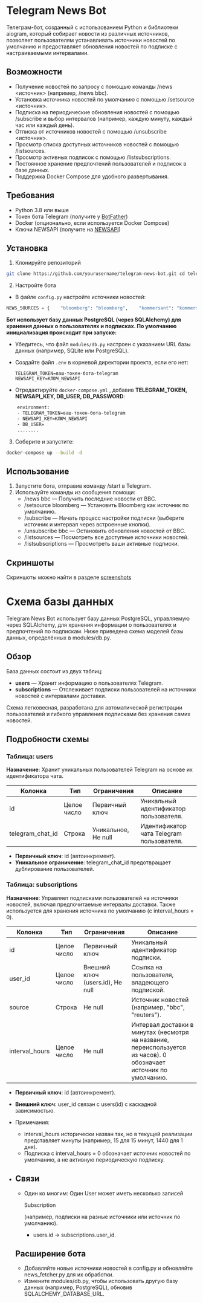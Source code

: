 # Telegram News Bot

Телеграм-бот, созданный с использованием Python и библиотеки aiogram, который собирает новости из различных источников, позволяет пользователям устанавливать источники новостей по умолчанию и предоставляет обновления новостей по подписке с настраиваемыми интервалами.

## Возможности

- Получение новостей по запросу с помощью команды /news <источник> (например, /news bbc).
- Установка источника новостей по умолчанию с помощью /setsource <источник>.
- Подписка на периодические обновления новостей с помощью /subscribe и выбор интервалов (например, каждую минуту, каждый час или каждый день).
- Отписка от источников новостей с помощью /unsubscribe <источник>.
- Просмотр списка доступных источников новостей с помощью /listsources.
- Просмотр активных подписок с помощью /listsubscriptions.
- Постоянное хранение предпочтений пользователей и подписок в базе данных.
- Поддержка Docker Compose для удобного развертывания.

## Требования

- Python 3.8 или выше
- Токен бота Telegram (получите у [BotFather](https://t.me/BotFather))
- Docker (опционально, если используется Docker Compose)
- Ключи NEWSAPI (получите на [NEWSAPI](https://newsapi.org/))

## Установка

1. Клонируйте репозиторий

```bash
git clone https://github.com/yourusername/telegram-news-bot.git cd telegram-news-bot
```

2. Настройте бота

- В файле `config.py` настройте источники новостей:

```python
NEWS_SOURCES = {    "bloomberg": "bloomberg",    "kommersant": "kommersant",    "reuters": "reuters",    "bbc": "bbc-news"  # Соответствует идентификаторам источников NewsAPI }
```

**Бот использует базу данных PostgreSQL (через SQLAlchemy) для хранения данных о пользователях и подписках. По умолчанию инициализация происходит при запуске:**

- Убедитесь, что файл `modules/db.py` настроен с указанием URL базы данных (например, SQLite или PostgreSQL).

- Создайте файл `.env` в корневой директории проекта, если его нет:

  ```text
  TELEGRAM_TOKEN=ваш-токен-бота-telegram
  NEWSAPI_KEY=КЛЮЧ_NEWSAPI
  ```

- Отредактируйте `docker-compose.yml` , добавив **TELEGRAM_TOKEN, NEWSAPI_KEY, DB_USER, DB_PASSWORD**:

```dockerfile
    environment:
    - TELEGRAM_TOKEN=ваш-токен-бота-telegram   
    - NEWSAPI_KEY=КЛЮЧ_NEWSAPI
    - DB_USER=
    ........
```

3. Соберите и запустите:

```bash
docker-compose up --build -d
```

## Использование

1. Запустите бота, отправив команду /start в Telegram.
2. Используйте команды из сообщения помощи:
   - /news bbc — Получить последние новости от BBC.
   - /setsource bloomberg — Установить Bloomberg как источник по умолчанию.
   - /subscribe — Начать процесс настройки подписки (выберите источник и интервал через встроенные кнопки).
   - /unsubscribe bbc — Остановить обновления новостей от BBC.
   - /listsources — Посмотреть все доступные источники новостей.
   - /listsubscriptions — Просмотреть ваши активные подписки.

## Скриншоты

Скриншоты можно найти в разделе [screenshots]()

# Схема базы данных

Telegram News Bot использует базу данных PostgreSQL, управляемую через SQLAlchemy, для хранения информации о пользователях и предпочтений по подпискам. Ниже приведена схема моделей базы данных, определённых в modules/db.py.

## Обзор

База данных состоит из двух таблиц:

- **users** — Хранит информацию о пользователях Telegram.
- **subscriptions** — Отслеживает подписки пользователей на источники новостей с интервалами доставки.

Схема легковесная, разработана для автоматической регистрации пользователей и гибкого управления подписками без хранения самих новостей.

## Подробности схемы

### Таблица: users

**Назначение**: Хранит уникальных пользователей Telegram на основе их идентификатора чата.

| Колонка          | Тип         | Ограничения         | Описание                                  |
| ---------------- | ----------- | ------------------- | ----------------------------------------- |
| id               | Целое число | Первичный ключ      | Уникальный идентификатор пользователя.    |
| telegram_chat_id | Строка      | Уникальное, Не null | Идентификатор чата Telegram пользователя. |

- **Первичный ключ**: id (автоинкремент).
- **Уникальное ограничение**: telegram_chat_id предотвращает дублирование пользователей.

### Таблица: subscriptions

**Назначение**: Управляет подписками пользователей на источники новостей, включая предпочитаемые интервалы доставки. Также используется для хранения источника по умолчанию (с interval_hours = 0).

| Колонка        | Тип         | Ограничения                      | Описание                                                     |
| -------------- | ----------- | -------------------------------- | ------------------------------------------------------------ |
| id             | Целое число | Первичный ключ                   | Уникальный идентификатор подписки.                           |
| user_id        | Целое число | Внешний ключ (users.id), Не null | Ссылка на пользователя, владеющего подпиской.                |
| source         | Строка      | Не null                          | Источник новостей (например, "bbc", "reuters").              |
| interval_hours | Целое число | Не null                          | Интервал доставки в минутах (несмотря на название, переиспользуется из часов). 0 обозначает источник по умолчанию. |

- **Первичный ключ**: id (автоинкремент).
- **Внешний ключ**: user_id связан с users(id) с каскадной зависимостью.
- Примечания:
  - interval_hours исторически назван так, но в текущей реализации представляет минуты (например, 15 для 15 минут, 1440 для 1 дня).
  - Подписка с interval_hours = 0 обозначает источник новостей по умолчанию, а не активную периодическую подписку.

- ## Связи

  - Один ко многим: Один User может иметь несколько записей 

    Subscription

     (например, подписки на разные источники или источник по умолчанию).

    - users.id → subscriptions.user_id.

  ## Расширение бота

  - Добавляйте новые источники новостей в config.py и обновляйте news_fetcher.py для их обработки.
  - Измените modules/db.py, чтобы использовать другую базу данных (например, PostgreSQL), обновив SQLALCHEMY_DATABASE_URL.
